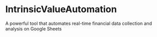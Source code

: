 # IntrinsicValueAutomation
A powerful tool that automates real-time financial data collection and analysis on Google Sheets
